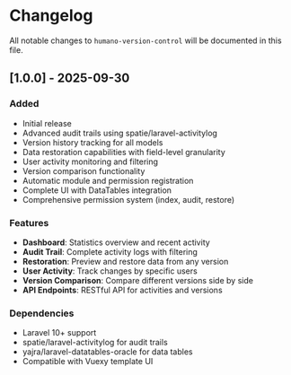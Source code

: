 # Changelog

All notable changes to `humano-version-control` will be documented in this file.

## [1.0.0] - 2025-09-30

### Added
- Initial release
- Advanced audit trails using spatie/laravel-activitylog
- Version history tracking for all models
- Data restoration capabilities with field-level granularity
- User activity monitoring and filtering
- Version comparison functionality
- Automatic module and permission registration
- Complete UI with DataTables integration
- Comprehensive permission system (index, audit, restore)

### Features
- **Dashboard**: Statistics overview and recent activity
- **Audit Trail**: Complete activity logs with filtering
- **Restoration**: Preview and restore data from any version
- **User Activity**: Track changes by specific users
- **Version Comparison**: Compare different versions side by side
- **API Endpoints**: RESTful API for activities and versions

### Dependencies
- Laravel 10+ support
- spatie/laravel-activitylog for audit trails
- yajra/laravel-datatables-oracle for data tables
- Compatible with Vuexy template UI
